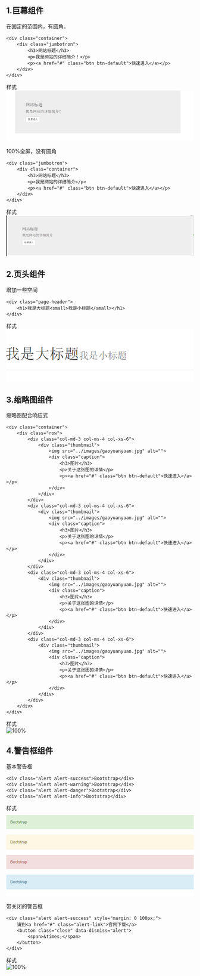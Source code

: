 ## 1.巨幕组件 ##
在固定的范围内，有圆角。

	<div class="container">
		<div class="jumbotron">
			<h3>网站标题</h3>
			<p>我是网站的详细简介！</p>
			<p><a href="#" class="btn btn-default">快速进入</a></p>
		</div>
	</div>

样式   
![范围](../images/jumbotron-notfull.png)


100%全屏，没有圆角

	<div class="jumbotron">
		<div class="container">
			<h3>网站标题</h3>
			<p>我是网站的详细简介</p>
			<p><a href="#" class="btn btn-default">快速进入</a></p>
		</div>
	</div>

样式      
![100%](../images/jumbotron-full.png)   

 
## 2.页头组件 ##
增加一些空间

	<div class="page-header">
		<h1>我是大标题<small>我是小标题</small></h1>
	</div>

样式      
![100%](../images/jumbotron-header.png)   

 
## 3.缩略图组件 ##
缩略图配合响应式

	<div class="container">
		<div class="row">
			<div class="col-md-3 col-ms-4 col-xs-6">
				<div class="thumbnail">
					<img src="../images/gaoyuanyuan.jpg" alt="">
					<div class="caption">
						<h3>图片</h3>
						<p>关于这张图的详情</p>
						<p><a href="#" class="btn btn-default">快速进入</a></p>
					</div>
				</div>
			</div>
			<div class="col-md-3 col-ms-4 col-xs-6">
				<div class="thumbnail">
					<img src="../images/gaoyuanyuan.jpg" alt="">
					<div class="caption">
						<h3>图片</h3>
						<p>关于这张图的详情</p>
						<p><a href="#" class="btn btn-default">快速进入</a></p>
					</div>
				</div>
			</div>
			<div class="col-md-3 col-ms-4 col-xs-6">
				<div class="thumbnail">
					<img src="../images/gaoyuanyuan.jpg" alt="">
					<div class="caption">
						<h3>图片</h3>
						<p>关于这张图的详情</p>
						<p><a href="#" class="btn btn-default">快速进入</a></p>
					</div>
				</div>
			</div>
			<div class="col-md-3 col-ms-4 col-xs-6">
				<div class="thumbnail">
					<img src="../images/gaoyuanyuan.jpg" alt="">
					<div class="caption">
						<h3>图片</h3>
						<p>关于这张图的详情</p>
						<p><a href="#" class="btn btn-default">快速进入</a></p>
					</div>
				</div>
			</div>
		</div>
	</div>

样式      
![100%](../images/jumbotron-thumb.gif)   

 
## 4.警告框组件 ##
基本警告框

	<div class="alert alert-success">Bootstrap</div>
	<div class="alert alert-warning">Bootstrap</div>
	<div class="alert alert-danger">Bootstrap</div>
	<div class="alert alert-info">Bootstrap</div>

样式      
![100%](../images/jumbotron-alert.png)   

 
带关闭的警告框

	<div class="alert alert-success" style="margin: 0 100px;">
		请到<a href="#" class="alert-link">官网下载</a>
		<button class="close" data-dismiss="alert">
			<span>&times;</span>
		</button>
	</div>

样式      
![100%](../images/Jumbotron-alert-close.gif)   

 
